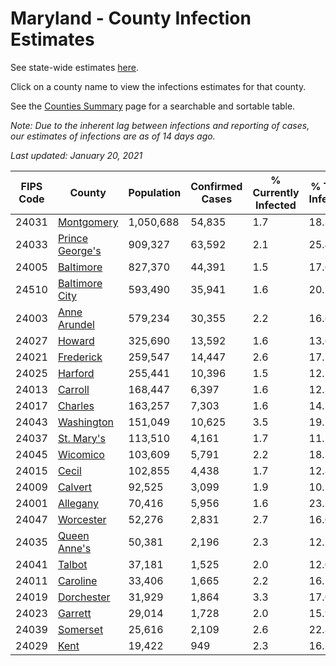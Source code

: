 # Maryland - County Infection Estimates

See state-wide estimates [here](/infections/us-md).

Click on a county name to view the infections estimates for that county.

See the [Counties Summary](/infections/summary-counties) page for a searchable and sortable table.

*Note: Due to the inherent lag between infections and reporting of cases, our estimates of infections are as of 14 days ago.*

*Last updated: January 20, 2021*

|   FIPS Code |                             County |   Population |   Confirmed Cases |   % Currently Infected |   % Total Infected |
|-------------|------------------------------------|--------------|-------------------|------------------------|--------------------|
|       24031 |           [Montgomery](montgomery) |    1,050,688 |            54,835 |                    1.7 |               18.3 |
|       24033 | [Prince George's](prince-george's) |      909,327 |            63,592 |                    2.1 |               25.4 |
|       24005 |             [Baltimore](baltimore) |      827,370 |            44,391 |                    1.5 |               17.6 |
|       24510 |   [Baltimore City](baltimore-city) |      593,490 |            35,941 |                    1.6 |               20.2 |
|       24003 |       [Anne Arundel](anne-arundel) |      579,234 |            30,355 |                    2.2 |               16.6 |
|       24027 |                   [Howard](howard) |      325,690 |            13,592 |                    1.6 |               13.6 |
|       24021 |             [Frederick](frederick) |      259,547 |            14,447 |                    2.6 |               17.7 |
|       24025 |                 [Harford](harford) |      255,441 |            10,396 |                    1.5 |               12.2 |
|       24013 |                 [Carroll](carroll) |      168,447 |             6,397 |                    1.6 |               12.3 |
|       24017 |                 [Charles](charles) |      163,257 |             7,303 |                    1.6 |               14.7 |
|       24043 |           [Washington](washington) |      151,049 |            10,625 |                    3.5 |               19.7 |
|       24037 |           [St. Mary's](st.-mary's) |      113,510 |             4,161 |                    1.7 |               11.2 |
|       24045 |               [Wicomico](wicomico) |      103,609 |             5,791 |                    2.2 |               18.3 |
|       24015 |                     [Cecil](cecil) |      102,855 |             4,438 |                    1.7 |               12.8 |
|       24009 |                 [Calvert](calvert) |       92,525 |             3,099 |                    1.9 |               10.2 |
|       24001 |               [Allegany](allegany) |       70,416 |             5,956 |                    1.6 |               23.5 |
|       24047 |             [Worcester](worcester) |       52,276 |             2,831 |                    2.7 |               16.0 |
|       24035 |       [Queen Anne's](queen-anne's) |       50,381 |             2,196 |                    2.3 |               12.7 |
|       24041 |                   [Talbot](talbot) |       37,181 |             1,525 |                    2.0 |               12.0 |
|       24011 |               [Caroline](caroline) |       33,406 |             1,665 |                    2.2 |               16.1 |
|       24019 |           [Dorchester](dorchester) |       31,929 |             1,864 |                    3.3 |               17.0 |
|       24023 |                 [Garrett](garrett) |       29,014 |             1,728 |                    2.0 |               15.9 |
|       24039 |               [Somerset](somerset) |       25,616 |             2,109 |                    2.6 |               22.8 |
|       24029 |                       [Kent](kent) |       19,422 |               949 |                    2.3 |               16.3 |